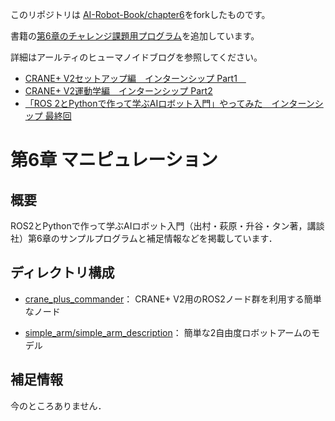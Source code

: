 このリポジトリは
[AI-Robot-Book/chapter6](https://github.com/AI-Robot-Book/chapter6)をforkしたものです。

書籍の[第6章のチャレンジ課題用プログラム](./crane_plus_commander/crane_plus_commander/challenge)を追加しています。

詳細はアールティのヒューマノイドブログを参照してください。

- [CRANE+ V2セットアップ編　インターンシップ Part1　](https://rt-net.jp/humanoid/archives/4611)
- [CRANE+ V2運動学編　インターンシップ Part2](https://rt-net.jp/humanoid/archives/4711)
- [「ROS 2とPythonで作って学ぶAIロボット入門」やってみた　インターンシップ 最終回](https://rt-net.jp/humanoid/archives/4780)

# 第6章 マニピュレーション

## 概要

ROS2とPythonで作って学ぶAIロボット入門（出村・萩原・升谷・タン著，講談社）第6章のサンプルプログラムと補足情報などを掲載しています．

## ディレクトリ構成

- [crane_plus_commander](crane_plus_commander)： CRANE+ V2用のROS2ノード群を利用する簡単なノード

- [simple_arm/simple_arm_description](simple_arm/simple_arm_description)： 簡単な2自由度ロボットアームのモデル

## 補足情報

今のところありません．

